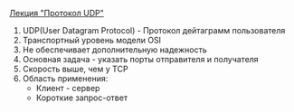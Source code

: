 [Лекция "Протокол UDP"](https://youtu.be/GBrLfZvRrd8) 
1. UDP(User Datagram Protocol) - Протокол дейтаграмм пользователя
2. Транспортный уровень модели OSI
3. Не обеспечивает дополнительную надежность
4. Основная задача - указать порты отправителя и получателя
5. Скорость выше, чем у TCP
6. Область применения:
    * Клиент - сервер
    * Короткие запрос-ответ